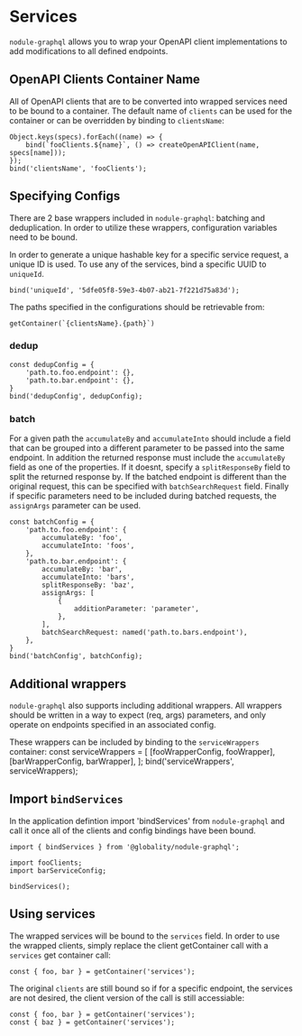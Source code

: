 # Services

`nodule-graphql` allows you to wrap your OpenAPI client implementations to add modifications to all
defined endpoints.

## OpenAPI Clients Container Name

All of OpenAPI clients that are to be converted into wrapped services need to be bound to a container.
The default name of `clients` can be used for the container or can be overridden by binding to `clientsName`:

    Object.keys(specs).forEach((name) => {
        bind(`fooClients.${name}`, () => createOpenAPIClient(name, specs[name]));
    });
    bind('clientsName', 'fooClients');

## Specifying Configs

There are 2 base wrappers included in `nodule-graphql`: batching and deduplication.
In order to utilize these wrappers, configuration variables need to be bound.

In order to generate a unique hashable key for a specific service request, a unique ID is used. To use any
of the services, bind a specific UUID to `uniqueId`.

    bind('uniqueId', '5dfe05f8-59e3-4b07-ab21-7f221d75a83d');

The paths specified in the configurations should be retrievable from:

    getContainer(`{clientsName}.{path}`)

### dedup

    const dedupConfig = {
        'path.to.foo.endpoint': {},
        'path.to.bar.endpoint': {},
    }
    bind('dedupConfig', dedupConfig);

### batch

For a given path the `accumulateBy` and `accumulateInto` should include a field that can be grouped
into a different parameter to be passed into the same endpoint. In addition the returned response
must include the `accumulateBy` field as one of the properties. If it doesnt, specify a `splitResponseBy`
field to split the returned response by. If the batched endpoint is different than the original
request, this can be specified with `batchSearchRequest` field. Finally if specific parameters need
to be included during batched requests, the `assignArgs` parameter can be used.

    const batchConfig = {
        'path.to.foo.endpoint': {
            accumulateBy: 'foo',
            accumulateInto: 'foos',
        },
        'path.to.bar.endpoint': {
            accumulateBy: 'bar',
            accumulateInto: 'bars',
            splitResponseBy: 'baz',
            assignArgs: [
                {
                    additionParameter: 'parameter',
                },
            ],
            batchSearchRequest: named('path.to.bars.endpoint'),
        },
    }
    bind('batchConfig', batchConfig);

## Additional wrappers

`nodule-graphql` also supports including additional wrappers. All wrappers should be written in a way 
to expect (req, args) parameters, and only operate on endpoints specified in an associated config.

These wrappers can be included by binding to the `serviceWrappers` container:
    const serviceWrappers = [
        [fooWrapperConfig, fooWrapper],
        [barWrapperConfig, barWrapper],
    ];
    bind('serviceWrappers', serviceWrappers);

## Import `bindServices`

In the application defintion import 'bindServices' from `nodule-graphql` and call it once all of the 
clients and config bindings have been bound.

    import { bindServices } from '@globality/nodule-graphql';

    import fooClients;
    import barServiceConfig;

    bindServices();

## Using services

The wrapped services will be bound to the `services` field. In order to use the wrapped clients, 
simply replace the client getContainer call with a `services` get container call:

    const { foo, bar } = getContainer('services');

The original `clients` are still bound so if for a specific endpoint, the services are not desired, 
the client version of the call is still accessiable:

    const { foo, bar } = getContainer('services');
    const { baz } = getContainer('services');
